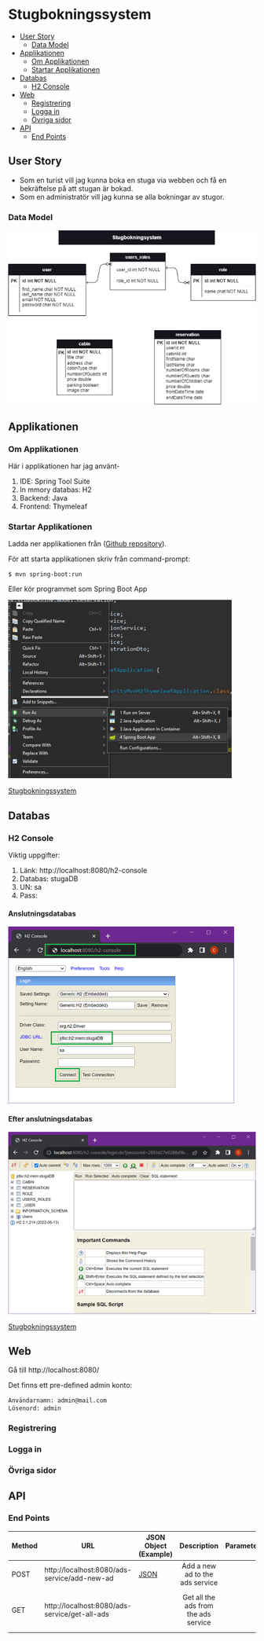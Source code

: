 # Stugbokningssystem

* [User Story](#user-story)
	* [Data Model](#data-model)
* [Applikationen](#applikationen)
	* [Om Applikationen](#om-applikationen)
	* [Startar Applikationen](#startar-applikationen)
* [Databas](#databas)
    * [H2 Console](#h2-console)
* [Web](#web)
    * [Registrering](#registrering)
	* [Logga in](#logga-in)
	* [Övriga sidor](#övriga-sidor)
* [API](#api)
    * [End Points](#end-points)
    

## User Story
- Som en turist vill jag kunna boka en stuga via webben och få en bekräftelse på att stugan är bokad.
- Som en administratör vill jag kunna se alla bokningar av stugor.

### Data Model

![alt text](pics/StugbokningDbModel.png)

## Applikationen

### Om Applikationen
Här i applikationen har jag använt-
1. IDE: Spring Tool Suite 
2. In mmory databas: H2 
3. Backend: Java 
4. Frontend: Thymeleaf

### Startar Applikationen
Ladda ner applikationen från ([Github repository](https://github.com/dchotan/arbetsprov)).

För att starta applikationen skriv från command-prompt:

```console
$ mvn spring-boot:run
```

Eller kör programmet som Spring Boot App

![alt text](pics/sba.png)


[Stugbokningssystem](#stugbokningssystem)

## Databas

### H2 Console

Viktig uppgifter:
1. Länk: http://localhost:8080/h2-console
2. Databas: stugaDB
3. UN: sa
4. Pass:

#### Anslutningsdatabas

![alt text](pics/h2-console.png)

#### Efter anslutningsdatabas

![alt text](pics/h2-console-2.png)

[Stugbokningssystem](#stugbokningssystem)

## Web

Gå till http://localhost:8080/

Det finns ett pre-defined admin konto:

	Användarnamn: admin@mail.com
	Lösenord: admin

### Registrering

### Logga in

### Övriga sidor

## API

### End Points




Method	| URL	| JSON Object (Example)	| Description	| Parameters | Returns| User Authentication | Available for UI
------- | ----- | ------------- |:-------------:|:----------:|:-------:|:-------:|:-------:|
POST|http://localhost:8080/ads-service/add-new-ad| [JSON](#add-new-ads) | Add a new ad to the ads service  | | | Yes | Yes|
GET|http://localhost:8080/ads-service/get-all-ads| | Get all the ads from the ads service   |  | All [JSON](#get-all-ads) data from ads DB| Yes | |


